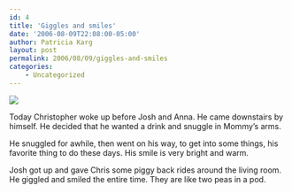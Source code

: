 ```yaml
---
id: 4
title: 'Giggles and smiles'
date: '2006-08-09T22:08:00-05:00'
author: Patricia Karg
layout: post
permalink: 2006/08/09/giggles-and-smiles
categories:
    - Uncategorized
---
```

![](http://garden.kargs.net/wp-content/uploads/2013/04/cropped-IMAG8993.jpg)

Today Christopher woke up before Josh and Anna.  He came downstairs by himself. He decided that he wanted a drink and snuggle in Mommy’s arms.

He snuggled for awhile, then went on his way, to get into some things, his favorite thing to do these days. His smile is very bright and warm.

Josh got up and gave Chris some piggy back rides around the living room. He giggled and smiled the entire time.  They are like two peas in a pod.